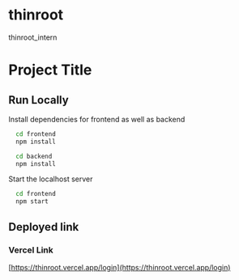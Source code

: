 # thinroot
thinroot_intern

# Project Title










## Run Locally



Install dependencies for frontend as well as backend

```bash
  cd frontend
  npm install
```

```bash
  cd backend
  npm install
```

Start the localhost server

```bash
  cd frontend
  npm start
```

## Deployed link

### Vercel Link

[https://thinroot.vercel.app/login](https://thinroot.vercel.app/login)



